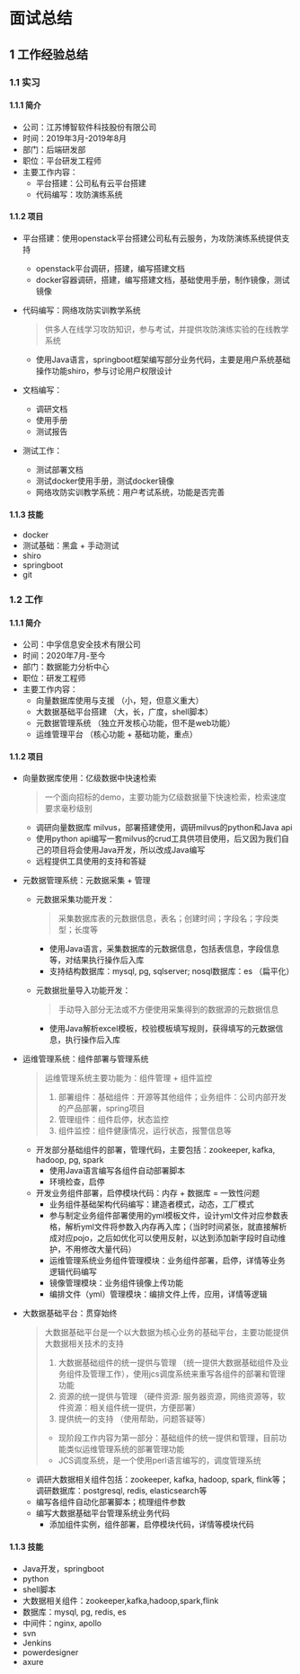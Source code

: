 # 面试总结

## 1 工作经验总结

### 1.1 实习

#### 1.1.1 简介

- 公司：江苏博智软件科技股份有限公司
- 时间：2019年3月-2019年8月
- 部门：后端研发部
- 职位：平台研发工程师
- 主要工作内容：
    - 平台搭建：公司私有云平台搭建
    - 代码编写：攻防演练系统

#### 1.1.2 项目

- 平台搭建：使用openstack平台搭建公司私有云服务，为攻防演练系统提供支持

    - openstack平台调研，搭建，编写搭建文档
    - docker容器调研，搭建，编写搭建文档，基础使用手册，制作镜像，测试镜像

- 代码编写：网络攻防实训教学系统

    > 供多人在线学习攻防知识，参与考试，并提供攻防演练实验的在线教学系统

    - 使用Java语言，springboot框架编写部分业务代码，主要是用户系统基础操作功能shiro，参与讨论用户权限设计

- 文档编写：

    - 调研文档
    - 使用手册
    - 测试报告

- 测试工作：

    - 测试部署文档
    - 测试docker使用手册，测试docker镜像
    - 网络攻防实训教学系统：用户考试系统，功能是否完善

#### 1.1.3 技能

- docker
- 测试基础：黑盒 + 手动测试
- shiro
- springboot
- git

### 1.2 工作

#### 1.1.1 简介

- 公司：中孚信息安全技术有限公司
- 时间：2020年7月-至今
- 部门：数据能力分析中心
- 职位：研发工程师
- 主要工作内容：
    - 向量数据库使用与支援 （小，短，但意义重大）
    - 大数据基础平台搭建 （大，长，广度，shell脚本）
    - 元数据管理系统 （独立开发核心功能，但不是web功能）
    - 运维管理平台 （核心功能 + 基础功能，重点）

#### 1.1.2 项目

- 向量数据库使用：亿级数据中快速检索

    > 一个面向招标的demo，主要功能为亿级数据量下快速检索，检索速度要求毫秒级别

    - 调研向量数据库 milvus，部署搭建使用，调研milvus的python和Java api
    - 使用python api编写一套milvus的crud工具供项目使用，后又因为我们自己的项目将会使用Java开发，所以改成Java编写
    - 远程提供工具使用的支持和答疑

- 元数据管理系统：元数据采集 + 管理

    - 元数据采集功能开发：

        > 采集数据库表的元数据信息，表名；创建时间；字段名；字段类型；长度等

        - 使用Java语言，采集数据库的元数据信息，包括表信息，字段信息等，对结果执行操作后入库
        - 支持结构数据库：mysql, pg, sqlserver; nosql数据库：es （扁平化）

    - 元数据批量导入功能开发：

        > 手动导入部分无法或不方便使用采集得到的数据源的元数据信息

        - 使用Java解析excel模板，校验模板填写规则，获得填写的元数据信息，执行操作后入库

- 运维管理系统：组件部署与管理系统

    > 运维管理系统主要功能为：组件管理 + 组件监控
    >
    > 1. 部署组件：基础组件：开源等其他组件；业务组件：公司内部开发的产品部署，spring项目
    > 2. 管理组件：组件启停，状态监控
    > 3. 组件监控：组件健康情况，运行状态，报警信息等

    - 开发部分基础组件的部署，管理代码，主要包括：zookeeper, kafka, hadoop, pg, spark
        - 使用Java语言编写各组件自动部署脚本
        - 环境检查，启停
    - 开发业务组件部署，启停模块代码：内存 + 数据库 = 一致性问题
        - 业务组件基础架构代码编写：建造者模式，动态，工厂模式
        - 参与制定业务组件部署使用的yml模板文件，设计yml文件对应参数表格，解析yml文件将参数入内存再入库；（当时时间紧张，就直接解析成对应pojo，之后如优化可以使用反射，以达到添加新字段时自动维护，不用修改大量代码）
        - 运维管理系统业务组件管理模块：业务组件部署，启停，详情等业务逻辑代码编写
        - 镜像管理模块：业务组件镜像上传功能
        - 编排文件（yml）管理模块：编排文件上传，应用，详情等逻辑

- 大数据基础平台：贯穿始终

    > 大数据基础平台是一个以大数据为核心业务的基础平台，主要功能提供大数据相关技术的支持
    >
    > 1. 大数据基础组件的统一提供与管理 （统一提供大数据基础组件及业务组件及管理工作），使用jcs调度系统来重写各组件的部署和管理功能
    > 2. 资源的统一提供与管理 （硬件资源: 服务器资源，网络资源等，软件资源：相关组件统一提供，方便部署）
    > 3. 提供统一的支持 （使用帮助，问题答疑等）
    >
    >  
    >
    > - 现阶段工作内容为第一部分：基础组件的统一提供和管理，目前功能类似运维管理系统的部署管理功能
    > - JCS调度系统，是一个使用perl语言编写的，调度管理系统

    - 调研大数据相关组件包括：zookeeper, kafka, hadoop, spark, flink等；调研数据库：postgresql, redis, elasticsearch等
    - 编写各组件自动化部署脚本；梳理组件参数
    - 编写大数据基础平台管理系统业务代码
        - 添加组件实例，组件部署，启停模块代码，详情等模块代码

#### 1.1.3 技能

- Java开发，springboot
- python
- shell脚本
- 大数据相关组件：zookeeper,kafka,hadoop,spark,flink
- 数据库：mysql, pg, redis, es
- 中间件：nginx, apollo
- svn
- Jenkins
- powerdesigner
- axure









































